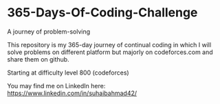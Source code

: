 # 365-Days-Of-Coding-Challenge
A journey of problem-solving

This repository is my 365-day journey of continual coding in which I will solve problems on different platform but majorly on codeforces.com and share them on github.

Starting at difficulty level 800 (codeforces)

You may find me on LinkedIn here: https://www.linkedin.com/in/suhaibahmad42/
